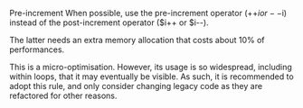 Pre-increment
When possible, use the pre-increment operator (++$i or --$i) instead of the post-increment operator ($i++ or $i--).

The latter needs an extra memory allocation that costs about 10% of performances. 

<?php

// ++$i should be preferred over $i++, as current value is not important
for($i = 0; $i <10; ++$i) {
    // do Something
}

// ++$b and $b++ have different impact here, since $a will collect $b + 1 or $b, respectively.
$a = $b++;

?>

This is a micro-optimisation. However, its usage is so widespread, including within loops, that it may eventually be visible. As such, it is recommended to adopt this rule, and only consider changing legacy code as they are refactored for other reasons.

